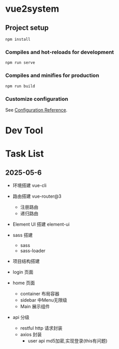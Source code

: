# vue2system

## Project setup

```
npm install
```

### Compiles and hot-reloads for development

```
npm run serve
```

### Compiles and minifies for production

```
npm run build
```

### Customize configuration

See [Configuration Reference](https://cli.vuejs.org/config/).

# Dev Tool


# Task List

## 2025-05-6

+ 环境搭建 vue-cli
+ 路由搭建 vue-router@3

  + 注册路由
  + 递归路由
+ Element UI 搭建 element-ui
+ sass 搭建 

  + sass 
  + sass-loader
+ 项目结构搭建
+ login 页面
+ home 页面

  + container 布局容器
  + sidebar 中Menu无限级
  + Main 展示组件
+ api 分级
  + restful http 请求封装
  + axios 封装
    + user  api md5加密,实现登录(this有问题)